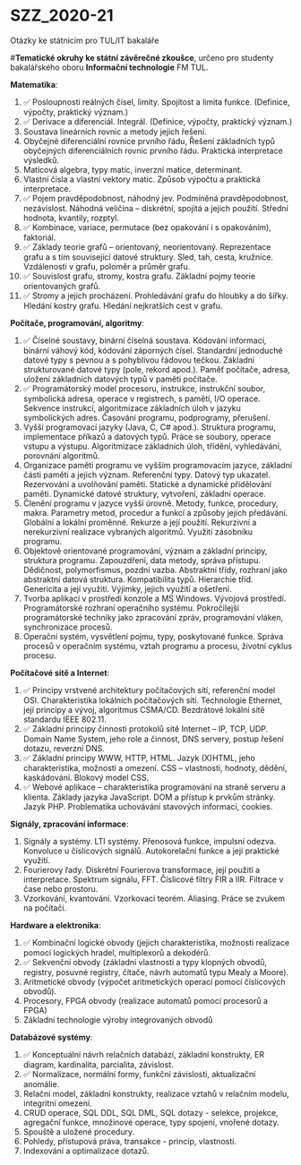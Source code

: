 # SZZ_2020-21
Otázky ke státnicím pro TUL/IT bakaláře


#**Tematické okruhy ke státní závěrečné zkoušce**, určeno pro studenty bakalářského oboru **Informační technologie** FM TUL.

**Matematika**:
1. ✅ Posloupnosti reálných čísel, limity. Spojitost a limita funkce. (Definice, výpočty, praktický význam.)
2. ✅ Derivace a diferenciál. Integrál. (Definice, výpočty, praktický význam.)
3. Soustava lineárních rovnic a metody jejich řešení.
4. Obyčejné diferenciální rovnice prvního řádu, Řešení základních typů obyčejných diferenciálních rovnic prvního řádu. Praktická interpretace výsledků.
5. Maticová algebra, typy matic, inverzní matice, determinant.
6. Vlastní čísla a vlastní vektory matic. Způsob výpočtu a praktická interpretace.
7. ✅ Pojem pravděpodobnost, náhodný jev. Podmíněná pravděpodobnost, nezávislost. Náhodná veličina – diskrétní, spojitá a jejich použití. Střední hodnota, kvantily, rozptyl.
8. ✅ Kombinace, variace, permutace (bez opakování i s opakováním), faktoriál.
9. ✅ Základy teorie grafů – orientovaný, neorientovaný. Reprezentace grafu a s tím související datové struktury. Sled, tah, cesta, kružnice. Vzdálenosti v grafu, poloměr a průměr grafu.
10. ✅ Souvislost grafu, stromy, kostra grafu. Základní pojmy teorie orientovaných grafů.
11. ✅ Stromy a jejich procházení. Prohledávání grafu do hloubky a do šířky. Hledání kostry grafu. Hledání nejkratších cest v grafu.

**Počítače, programování, algoritmy**:
1. ✅ Číselné soustavy, binární číselná soustava. Kódování informací, binární váhový kód, kódování záporných čísel. Standardní jednoduché datové typy s pevnou a s pohyblivou řádovou tečkou. Základní strukturované datové typy (pole, rekord apod.). Paměť počítače, adresa, uložení základních datových typů v paměti počítače.
2. ✅ Programátorský model procesoru, instrukce, instrukční soubor, symbolická adresa, operace v registrech, s pamětí, I/O operace. Sekvence instrukcí, algoritmizace základních úloh v jazyku symbolických adres. Časování programu, podprogramy, přerušení.
3. Vyšší programovací jazyky (Java, C, C# apod.). Struktura programu, implementace příkazů a datových typů. Práce se soubory, operace vstupu a výstupu. Algoritmizace základních úloh, třídění, vyhledávání, porovnání algoritmů.
4. Organizace paměti programu ve vyšším programovacím jazyce, základní části paměti a jejich význam. Referenční typy. Datový typ ukazatel. Rezervování a uvolňování paměti. Statické a dynamické přidělování paměti. Dynamické datové struktury, vytvoření, základní operace.
5. Členění programu v jazyce vyšší úrovně. Metody, funkce, procedury, makra. Parametry metod, procedur a funkcí a způsoby jejich předávání. Globální a lokální proměnné. Rekurze a její použití. Rekurzivní a nerekurzivní realizace vybraných algoritmů. Využití zásobníku programu.
6. Objektově orientované programování, význam a základní principy, struktura programu. Zapouzdření, data metody, správa přístupu. Dědičnost, polymorfismus, pozdní vazba. Abstraktní třídy, rozhraní jako abstraktní datová struktura. Kompatibilita typů. Hierarchie tříd. Genericita a její využití. Výjimky, jejich využití a ošetření.
7. Tvorba aplikací v prostředí konzole a MS Windows. Vývojová prostředí. Programátorské rozhraní operačního systému. Pokročilejší programátorské techniky jako zpracování zpráv, programování vláken, synchronizace procesů.
8. Operační systém, vysvětlení pojmu, typy, poskytované funkce. Správa procesů v operačním systému, vztah programu a procesu, životní cyklus procesu. 

**Počítačové sítě a Internet**:
1. ✅ Principy vrstvené architektury počítačových sítí, referenční model OSI. Charakteristika lokálních počítačových sítí. Technologie Ethernet, její principy a vývoj, algoritmus CSMA/CD. Bezdrátové lokální sítě standardu IEEE 802.11.
2. ✅ Základní principy činnosti protokolů sítě Internet – IP, TCP, UDP. Domain Name System, jeho role a činnost, DNS servery, postup řešení dotazu, reverzní DNS.
3. ✅ Základní principy WWW, HTTP, HTML. Jazyk (X)HTML, jeho charakteristika, možnosti a omezení. CSS – vlastnosti, hodnoty, dědění, kaskádování. Blokový model CSS.
4. ✅ Webové aplikace – charakteristika programování na straně serveru a klienta. Základy jazyka JavaScript. DOM a přístup k prvkům stránky. Jazyk PHP. Problematika uchovávání stavových informací, cookies.

**Signály, zpracování informace**:
1. Signály a systémy. LTI systémy. Přenosová funkce, impulsní odezva. Konvoluce u číslicových signálů. Autokorelační funkce a její praktické využití. 
2. Fourierovy řady. Diskrétní Fourierova transformace, její použití a interpretace. Spektrum signálu, FFT. Číslicové filtry FIR a IIR. Filtrace v čase nebo prostoru.
3. Vzorkování, kvantování. Vzorkovací teorém. Aliasing. Práce se zvukem na počítači.

**Hardware a elektronika**:
1. ✅ Kombinační logické obvody (jejich charakteristika, možnosti realizace pomocí logických hradel, multiplexorů a dekodérů.
2. ✅ Sekvenční obvody (základní vlastnosti a typy klopných obvodů, registry, posuvné registry, čítače, návrh automatů typu Mealy a Moore).
3. Aritmetické obvody (výpočet aritmetických operací pomocí číslicových obvodů).
4. Procesory, FPGA obvody (realizace automatů pomocí procesorů a FPGA)
5. Základní technologie výroby integrovaných obvodů

**Databázové systémy**:
1. ✅ Konceptuální návrh relačních databází, základní konstrukty, ER diagram, kardinalita, parcialita, závislost.
2. ✅ Normalizace, normální formy, funkční závislosti, aktualizační anomálie.
3. Relační model, základní konstrukty, realizace vztahů v relačním modelu, integritní omezení.
4. CRUD operace, SQL DDL, SQL DML, SQL dotazy - selekce, projekce, agregační funkce, množinové operace, typy spojení, vnořené dotazy.
5. Spouště a uložené procedury.
6. Pohledy, přístupová práva, transakce - princip, vlastnosti.
7. Indexování a optimalizace dotazů. 
